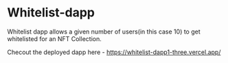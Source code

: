 # Whitelist-dapp

Whitelist dapp allows a given number of users(in this case 10) to get whitelisted for an NFT Collection.

Checout the deployed dapp here - https://whitelist-dapp1-three.vercel.app/
